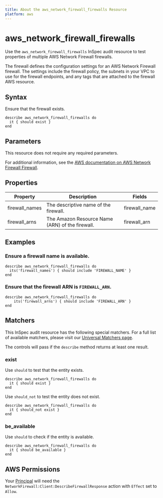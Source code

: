 ```yaml
---
title: About the aws_network_firewall_firewalls Resource
platform: aws
---
```


# aws_network_firewall_firewalls

Use the `aws_network_firewall_firewalls` InSpec audit resource to test properties of multiple AWS Network Firewall firewalls.

The firewall defines the configuration settings for an AWS Network Firewall firewall. The settings include the firewall policy, the subnets in your VPC to use for the firewall endpoints, and any tags that are attached to the firewall AWS resource.

## Syntax

Ensure that the firewall exists.

    describe aws_network_firewall_firewalls do
      it { should exist }
    end

## Parameters

This resource does not require any required parameters.

For additional information, see the [AWS documentation on AWS Network Firewall Firewall](https://docs.aws.amazon.com/AWSCloudFormation/latest/UserGuide/aws-resource-networkfirewall-firewall.html).

## Properties

| Property | Description | Fields | 
| --- | --- | --- |
| firewall_names | The descriptive name of the firewall. | firewall_name |
| firewall_arns | The Amazon Resource Name (ARN) of the firewall. | firewall_arn |

## Examples

### Ensure a firewall name is available.

    describe aws_network_firewall_firewalls do
      its('firewall_names') { should include 'FIREWALL_NAME' }
    end

### Ensure that the firewall ARN is `FIREWALL_ARN`.

    describe aws_network_firewall_firewalls do
        its('firewall_arns') { should include 'FIREWALL_ARN' }
    end

## Matchers

This InSpec audit resource has the following special matchers. For a full list of available matchers, please visit our [Universal Matchers page](https://www.inspec.io/docs/reference/matchers/).

The controls will pass if the `describe` method returns at least one result.

### exist

Use `should` to test that the entity exists.

    describe aws_network_firewall_firewalls do
      it { should exist }
    end

Use `should_not` to test the entity does not exist.

    describe aws_network_firewall_firewalls do
      it { should_not exist }
    end

### be_available

Use `should` to check if the entity is available.

    describe aws_network_firewall_firewalls do
      it { should be_available }
    end

## AWS Permissions

Your [Principal](https://docs.aws.amazon.com/IAM/latest/UserGuide/intro-structure.html#intro-structure-principal) will need the `NetworkFirewall:Client:DescribeFirewallResponse` action with `Effect` set to `Allow`.
